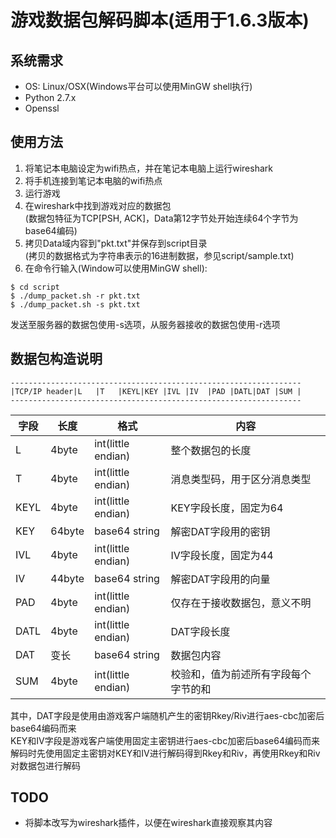 # 游戏数据包解码脚本(适用于1.6.3版本)

## 系统需求
* OS: Linux/OSX(Windows平台可以使用MinGW shell执行)
* Python 2.7.x
* Openssl

## 使用方法
1. 将笔记本电脑设定为wifi热点，并在笔记本电脑上运行wireshark
2. 将手机连接到笔记本电脑的wifi热点
3. 运行游戏
4. 在wireshark中找到游戏对应的数据包  
   (数据包特征为TCP[PSH, ACK]，Data第12字节处开始连续64个字节为base64编码)
5. 拷贝Data域内容到"pkt.txt"并保存到script目录  
   (拷贝的数据格式为字符串表示的16进制数据，参见script/sample.txt)
6. 在命令行输入(Window可以使用MinGW shell):
```
$ cd script
$ ./dump_packet.sh -r pkt.txt
$ ./dump_packet.sh -s pkt.txt
```
发送至服务器的数据包使用-s选项，从服务器接收的数据包使用-r选项  

## 数据包构造说明
```
-----------------------------------------------------------------
|TCP/IP header|L   |T   |KEYL|KEY |IVL |IV  |PAD |DATL|DAT |SUM |
-----------------------------------------------------------------
```

|字段|长度|格式|内容|
|----|----|--------|----------------|
|L|4byte|int(little endian)|整个数据包的长度
|T|4byte|int(little endian)|消息类型码，用于区分消息类型
|KEYL|4byte|int(little endian)|KEY字段长度，固定为64
|KEY|64byte|base64 string|解密DAT字段用的密钥
|IVL|4byte|int(little endian)|IV字段长度，固定为44
|IV|44byte|base64 string|解密DAT字段用的向量
|PAD|4byte|int(little endian)|仅存在于接收数据包，意义不明
|DATL|4byte|int(little endian)|DAT字段长度
|DAT|变长|base64 string|数据包内容
|SUM|4byte|int(little endian)|校验和，值为前述所有字段每个字节的和

其中，DAT字段是使用由游戏客户端随机产生的密钥Rkey/Riv进行aes-cbc加密后base64编码而来  
KEY和IV字段是游戏客户端使用固定主密钥进行aes-cbc加密后base64编码而来  
解码时先使用固定主密钥对KEY和IV进行解码得到Rkey和Riv，再使用Rkey和Riv对数据包进行解码

## TODO
* 将脚本改写为wireshark插件，以便在wireshark直接观察其内容
